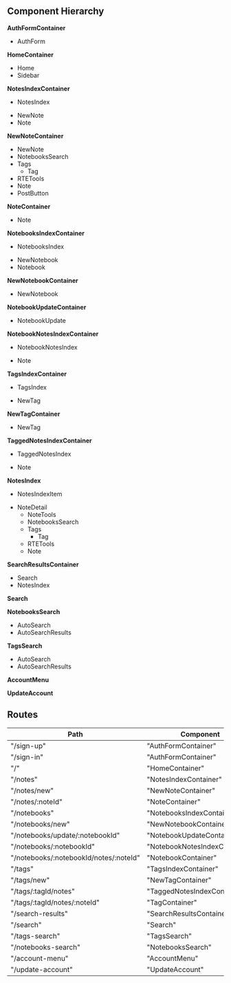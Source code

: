 ## Component Hierarchy

**AuthFormContainer**
 - AuthForm

**HomeContainer**
 - Home
  - Sidebar

**NotesIndexContainer**
 - NotesIndex
  + NewNote
  + Note

**NewNoteContainer**
 - NewNote
  - NotebooksSearch
  - Tags
    + Tag
  - RTETools
  - Note
  - PostButton

**NoteContainer**
 - Note

**NotebooksIndexContainer**
 - NotebooksIndex
  + NewNotebook
  + Notebook

**NewNotebookContainer**
- NewNotebook

**NotebookUpdateContainer**
- NotebookUpdate

**NotebookNotesIndexContainer**
 - NotebookNotesIndex
  + Note

**TagsIndexContainer**
 - TagsIndex
  + NewTag

**NewTagContainer**
- NewTag

**TaggedNotesIndexContainer**
 - TaggedNotesIndex
  + Note

<!-- TOEDIT -->

**NotesIndex**
 - NotesIndexItem
  + NoteDetail
    - NoteTools
    - NotebooksSearch
    - Tags
      + Tag
    - RTETools
    - Note

**SearchResultsContainer**
- Search
- NotesIndex

**Search**

**NotebooksSearch**
 - AutoSearch
 - AutoSearchResults

**TagsSearch**
 - AutoSearch
 - AutoSearchResults

**AccountMenu**

**UpdateAccount**

<!-- TOEDIT -->

## Routes

|Path   | Component   |
|-------|-------------|
| "/sign-up" | "AuthFormContainer" |
| "/sign-in" | "AuthFormContainer" |
| "/" | "HomeContainer" |
| "/notes" | "NotesIndexContainer" |
| "/notes/new" | "NewNoteContainer" |
| "/notes/:noteId" | "NoteContainer" |
| "/notebooks" | "NotebooksIndexContainer" |
| "/notebooks/new" | "NewNotebookContainer" |
| "/notebooks/update/:notebookId" | "NotebookUpdateContainer" |
| "/notebooks/:notebookId" | "NotebookNotesIndexContainer" |
| "/notebooks/:notebookId/notes/:noteId" | "NotebookContainer" |
| "/tags" | "TagsIndexContainer" |
| "/tags/new" | "NewTagContainer" |
| "/tags/:tagId/notes" | "TaggedNotesIndexContainer" |
| "/tags/:tagId/notes/:noteId" | "TagContainer" |
| "/search-results" | "SearchResultsContainer" |
| "/search" | "Search" |
| "/tags-search" | "TagsSearch" |
| "/notebooks-search" | "NotebooksSearch" |
| "/account-menu" | "AccountMenu" |
| "/update-account" | "UpdateAccount" |
